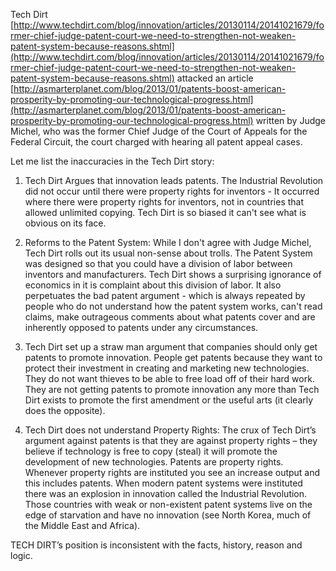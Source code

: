 
Tech Dirt [http://www.techdirt.com/blog/innovation/articles/20130114/20141021679/former-chief-judge-patent-court-we-need-to-strengthen-not-weaken-patent-system-because-reasons.shtml](http://www.techdirt.com/blog/innovation/articles/20130114/20141021679/former-chief-judge-patent-court-we-need-to-strengthen-not-weaken-patent-system-because-reasons.shtml) attacked an article [http://asmarterplanet.com/blog/2013/01/patents-boost-american-prosperity-by-promoting-our-technological-progress.html](http://asmarterplanet.com/blog/2013/01/patents-boost-american-prosperity-by-promoting-our-technological-progress.html) written by Judge Michel, who was the former Chief Judge of the Court of Appeals for the Federal Circuit, the court charged with hearing all patent appeal cases.

Let me list the inaccuracies in the Tech Dirt story:

  

1) Tech Dirt Argues that innovation leads patents. The Industrial Revolution did not occur until there were property rights for inventors - It occurred where there were property rights for inventors, not in countries that allowed unlimited copying. Tech Dirt is so biased it can't see what is obvious on its face.

  

2) Reforms to the Patent System: While I don't agree with Judge Michel, Tech Dirt rolls out its usual non-sense about trolls. The Patent System was designed so that you could have a division of labor between inventors and manufacturers. Tech Dirt shows a surprising ignorance of economics in it is complaint about this division of labor. It also perpetuates the bad patent argument - which is always repeated by people who do not understand how the patent system works, can't read claims, make outrageous comments about what patents cover and are inherently opposed to patents under any circumstances.

  

3) Tech Dirt set up a straw man argument that companies should only get patents to promote innovation. People get patents because they want to protect their investment in creating and marketing new technologies. They do not want thieves to be able to free load off of their hard work. They are not getting patents to promote innovation any more than Tech Dirt exists to promote the first amendment or the useful arts (it clearly does the opposite).

  

4) Tech Dirt does not understand Property Rights: The crux of Tech Dirt’s argument against patents is that they are against property rights – they believe if technology is free to copy (steal) it will promote the development of new technologies. Patents are property rights. Whenever property rights are instituted you see an increase output and this includes patents. When modern patent systems were instituted there was an explosion in innovation called the Industrial Revolution. Those countries with weak or non-existent patent systems live on the edge of starvation and have no innovation (see North Korea, much of the Middle East and Africa).

  

TECH DIRT’s position is inconsistent with the facts, history, reason and logic.